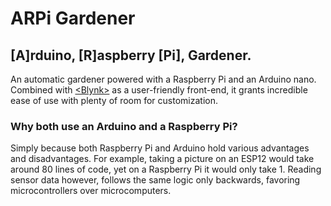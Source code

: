 # ARPi Gardener 
## [A]rduino, [R]aspberry [Pi], Gardener. 

An automatic gardener powered with a Raspberry Pi and an Arduino nano. Combined with [&lt;Blynk&gt;](https://blynk.io/) as a user-friendly front-end, it grants incredible ease of use with plenty of room for customization. 

### Why both use an Arduino and a Raspberry Pi? 

Simply because both Raspberry Pi and Arduino hold various advantages and disadvantages. For example, taking a picture on an ESP12 would take around 80 lines of code, yet on a Raspberry Pi it would only take 1. Reading sensor data however, follows the same logic only backwards, favoring microcontrollers over microcomputers. 
